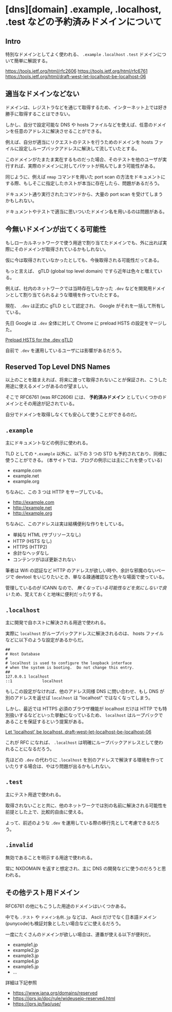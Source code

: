 # [dns][domain] .example, .localhost, .test などの予約済みドメインについて

## Intro

特別なドメインとしてよく使われる、 `.example` `.localhost` `.test` ドメインについて簡単に解説する。

https://tools.ietf.org/html/rfc2606
https://tools.ietf.org/html/rfc6761
https://tools.ietf.org/html/draft-west-let-localhost-be-localhost-06



## 適当なドメインなどない

ドメインは、レジストラなどを通じて取得するため、インターネット上では好き勝手に取得することはできない。

しかし、自分で設定可能な DNS や hosts ファイルなどを使えば、任意のドメインを任意のアドレスに解決させることができる。

例えば、自分が適当にリクエストのテストを行うためのドメインを hosts ファイルに設定しループバックアドレスに解決して流していたとする。

このドメインがたまたま実在するものだった場合、そのテストを他のユーザが実行すれば、実際のドメインに対してパケットが飛んでしまう可能性がある。

同じように、例えば `nmap` コマンドを用いた port scan の方法をドキュメントにする際、もしそこに指定したホストが本当に存在したら、問題があるだろう。

ドキュメント通り実行されたコマンドから、大量の port scan を受けてしまうかもしれない。

ドキュメントやテストで適当に思いついたドメイン名を用いるのは問題がある。



## 今無いドメインが出てくる可能性

もしローカルネットワークで使う用途で割り当てたドメインでも、外に出れば実際にそのドメインが取得されているかもしれない。

仮に今は取得されていなかったとしても、今後取得される可能性だってある。

もっと言えば、 gTLD (global top level domain) ですら近年は色々と増えている。

例えば、社内のネットワークでは当時存在しなかった `.dev` などを開発用ドメインとして割り当てられるような環境を作っていたとする。

現在、 `.dev` は正式に gTLD として認定され、 Google がそれを一括して所有している。

先日 Google は `.dev` 全体に対して Chrome に preload HSTS の設定をマージした。

[Preload HSTS for the .dev gTLD](https://chromium-review.googlesource.com/c/chromium/src/+/669923)

自前で `.dev` を運用しているユーザには影響があるだろう。


## Reserved Top Level DNS Names

以上のことを踏まえれば、将来に渡って取得されないことが保証され、こうした用途に使えるメインがあるのが望ましい。

そこで RFC6761 (was RFC2606) には、 **予約済みドメイン** としていくつかのドメインとその用途が記されている。

自分でドメインを取得しなくても安心して使うことができるのだ。


## `.example`

主にドキュメントなどの例示に使われる。

TLD としての `*.example` 以外に、以下の 3 つの STD も予約されており、同様に使うことができる。
(本サイトでは、ブログの例示には主にこれを使っている)

- example.com
- example.net
- example.org


ちなみに、この 3 つは HTTP をサーブしている。

- http://example.com
- http://example.net
- http://example.org


ちなみに、このアドレスは実は結構便利な作りをしている。

- 単純な HTML (サブリソースなし)
- HTTP (HSTS なし)
- HTTPS (HTTP2)
- 余計なヘッダなし
- コンテンツがほぼ更新されない


筆者は Wifi の認証など HTTP のアドレスが欲しい時や、余計な邪魔のないページで devtool をいじりたいとき、単なる疎通確認など色々な場面で使っている。

管理しているのが ICANN なので、 *無くなっている可能性などを気にしないで良い* ため、覚えておくと地味に便利だったりする。



## `.localhost`

主に開発で自ホストに解決される用途で使われる。

実際に `localhost` がループバックアドレスに解決されるのは、 hosts ファイルなどに以下のような設定があるからだ。

```
##
# Host Database
#
# localhost is used to configure the loopback interface
# when the system is booting.  Do not change this entry.
##
127.0.0.1 localhost
::1             localhost
```

もしこの設定がなければ、他のアドレス同様 DNS に問い合わせ、もし DNS が別のアドレスを返せば `localhost` は "localhost" ではなくなってしまう。

しかし、最近では HTTPS 必須のブラウザ機能が localhost だけは HTTP でも特別扱いするなどといった挙動になっているため、 `localhost` はループバックであることを保証するという提案がある。

[Let 'localhost' be localhost. draft-west-let-localhost-be-localhost-06](https://tools.ietf.org/html/draft-west-let-localhost-be-localhost-06)

これが RFC になれば、 `.localhost` は明確にループバックアドレスとして使われることになるだろう。

先ほどの `.dev` の代わりに `.localhost` を別のアドレスで解決する環境を作っていたりする場合は、やはり問題が出るかもしれない。


## `.test`

主にテスト用途で使われる。

取得されないことと共に、他のネットワークでは別の名前に解決される可能性を前提とした上で、比較的自由に使える。

よって、前述のような `.dev` を運用している際の移行先として考慮できるだろう。


## `.invalid`

無効であることを明示する用途で使われる。

常に NXDOMAIN を返すと想定され、主に DNS の開発などに使うのだろうと思われる。



## その他テスト用ドメイン

RFC6761 の他にもこうした用途のドメインはいくつかある。

中でも `.テスト` や `ドメイン名例.jp` などは、 Ascii だけでなく日本語ドメイン(punycode)も検証対象としたい場合などに使えるだろう。

一度にたくさんのドメインが欲しい場合は、連番が使える以下が便利だ。

- example1.jp
- example2.jp
- example3.jp
- example4.jp
- example5.jp
- ...


詳細は下記参照

- https://www.iana.org/domains/reserved
- https://jprs.jp/doc/rule/wideusejp-reserved.html
- https://jprs.jp/faq/use/

